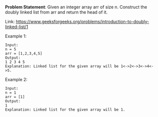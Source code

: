**Problem Statement**: Given an integer array arr of size n. Construct the doubly linked list from arr and return the head of it.

Link: https://www.geeksforgeeks.org/problems/introduction-to-doubly-linked-list/1

Example 1:
```
Input:
n = 5
arr = [1,2,3,4,5]
Output:
1 2 3 4 5
Explanation: Linked list for the given array will be 1<->2<->3<->4<->5.
```
Example 2:
```
Input:
n = 1
arr = [1]
Output:
1
Explanation: Linked list for the given array will be 1.
```
